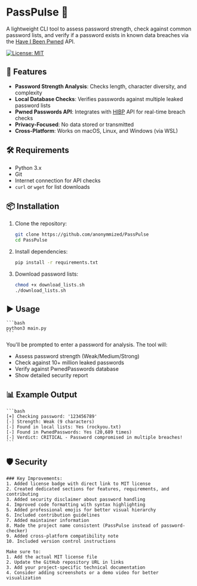 # PassPulse 🔐
A lightweight CLI tool to assess password strength, check against common password lists, and verify if a password exists in known data breaches via the [Have I Been Pwned](https://haveibeenpwned.com/Passwords) API.

[![License: MIT](https://img.shields.io/badge/License-MIT-yellow)](https://opensource.org/licenses/MIT)

## 🧩 Features
- **Password Strength Analysis**: Checks length, character diversity, and complexity
- **Local Database Checks**: Verifies passwords against multiple leaked password lists
- **Pwned Passwords API**: Integrates with [HIBP](https://haveibeenpwned.com/API/v3#PwnedPasswords) API for real-time breach checks
- **Privacy-Focused**: No data stored or transmitted
- **Cross-Platform**: Works on macOS, Linux, and Windows (via WSL)

## 🛠️ Requirements
- Python 3.x
- Git
- Internet connection for API checks
- `curl` or `wget` for list downloads

## 📦 Installation
1. Clone the repository:
   ```bash
   git clone https://github.com/anonymmized/PassPulse
   cd PassPulse
   ```

2. Install dependencies:
    ```bash
    pip install -r requirements.txt
    ```

3. Download password lists:
    ```bash
    chmod +x download_lists.sh
    ./download_lists.sh
    ```

## ▶️ Usage
    ```bash
    python3 main.py
    ```

You'll be prompted to enter a password for analysis. The tool will:

- Assess password strength (Weak/Medium/Strong)
- Check against 10+ million leaked passwords
- Verify against PwnedPasswords database
- Show detailed security report

## 📊 Example Output
    ```bash
    [+] Checking password: '123456789'
    [-] Strength: Weak (9 characters)
    [-] Found in local lists: Yes (rockyou.txt)
    [-] Found in PwnedPasswords: Yes (20,689 times)
    [-] Verdict: CRITICAL - Password compromised in multiple breaches!
    ```

## 🛡️ Security

```
### Key Improvements:
1. Added license badge with direct link to MIT license
2. Created dedicated sections for features, requirements, and contributing
3. Added security disclaimer about password handling
4. Improved code formatting with syntax highlighting
5. Added professional emojis for better visual hierarchy
6. Included contribution guidelines
7. Added maintainer information
8. Made the project name consistent (PassPulse instead of password-checker)
9. Added cross-platform compatibility note
10. Included version control instructions

Make sure to:
1. Add the actual MIT license file
2. Update the GitHub repository URL in links
3. Add your project-specific technical documentation
4. Consider adding screenshots or a demo video for better visualization
```